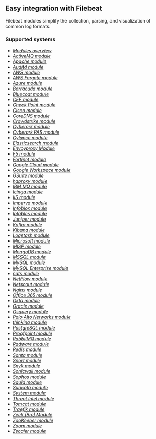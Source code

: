 ## Easy integration with Filebeat

Filebeat modules simplify the collection, parsing, and visualization of common log formats.

### Supported systems

<div class="ulist itemizedlist"> 
    <ul class="itemizedlist"> 
        <li class="listitem"> 
            <a class="xref" href="filebeat-modules-overview.html" title="Modules overview"><em>Modules overview</em>
            </a> 
        </li> 
        <li class="listitem"> 
            <a class="xref" href="filebeat-module-activemq.html" title="ActiveMQ module"><em>ActiveMQ module</em></a> </li> <li class="listitem"> <a class="xref" href="filebeat-module-apache.html" title="Apache module"><em>Apache module</em></a> </li> <li class="listitem"> <a class="xref" href="filebeat-module-auditd.html" title="Auditd module"><em>Auditd module</em></a> </li> <li class="listitem"> <a class="xref" href="filebeat-module-aws.html" title="AWS module"><em>AWS module</em></a> </li> <li class="listitem"> <a class="xref" href="filebeat-module-awsfargate.html" title="AWS Fargate module"><em>AWS Fargate module</em></a> </li> <li class="listitem"> <a class="xref" href="filebeat-module-azure.html" title="Azure module"><em>Azure module</em></a> </li> <li class="listitem"> <a class="xref" href="filebeat-module-barracuda.html" title="Barracuda module"><em><font style="vertical-align: inherit;"><font style="vertical-align: inherit;">Barracuda module</font></font></em></a> </li> <li class="listitem"> <a class="xref" href="filebeat-module-bluecoat.html" title="Bluecoat module"><em>Bluecoat module</em></a> </li> <li class="listitem"> <a class="xref" href="filebeat-module-cef.html" title="CEF module"><em>CEF module</em></a> </li> <li class="listitem"> <a class="xref" href="filebeat-module-checkpoint.html" title="Check Point module"><em>Check Point module</em></a> </li> <li class="listitem"> <a class="xref" href="filebeat-module-cisco.html" title="Cisco module"><em>Cisco module</em></a> </li> <li class="listitem"> <a class="xref" href="filebeat-module-coredns.html" title="CoreDNS module"><em>CoreDNS module</em></a> </li> <li class="listitem"> <a class="xref" href="filebeat-module-crowdstrike.html" title="Crowdstrike module"><em>Crowdstrike module</em></a> </li> <li class="listitem"> <a class="xref" href="filebeat-module-cyberark.html" title="Cyberark module"><em>Cyberark module</em></a> </li> <li class="listitem"> <a class="xref" href="filebeat-module-cyberarkpas.html" title="Cyberark PAS module"><em><font style="vertical-align: inherit;"><font style="vertical-align: inherit;">Cyberark PAS module</font></font></em></a> </li> <li class="listitem"> <a class="xref" href="filebeat-module-cylance.html" title="Cylance module"><em>Cylance module</em></a> </li> <li class="listitem"> <a class="xref" href="filebeat-module-elasticsearch.html" title="Elasticsearch module"><em><font style="vertical-align: inherit;"><font style="vertical-align: inherit;">Elasticsearch module</font></font></em></a> </li> <li class="listitem"> <a class="xref" href="filebeat-module-envoyproxy.html" title="Envoyproxy Module"><em>Envoyproxy Module</em></a> </li> <li class="listitem"> <a class="xref" href="filebeat-module-f5.html" title="F5 module"><em>F5 module</em></a> </li> <li class="listitem"> <a class="xref" href="filebeat-module-fortinet.html" title="Fortinet module"><em>Fortinet module</em></a> </li> <li class="listitem"> <a class="xref" href="filebeat-module-gcp.html" title="Google Cloud module"><em>Google Cloud module</em></a> </li> <li class="listitem"> <a class="xref" href="filebeat-module-google_workspace.html" title="Google Workspace module"><em>Google Workspace module</em></a> </li> <li class="listitem"> <a class="xref" href="filebeat-module-gsuite.html" title="GSuite module"><em>GSuite module</em></a> </li> <li class="listitem"> <a class="xref" href="filebeat-module-haproxy.html" title="haproxy module"><em>haproxy module</em></a> </li> <li class="listitem"> <a class="xref" href="filebeat-module-ibmmq.html" title="IBM MQ module"><em><font style="vertical-align: inherit;"><font style="vertical-align: inherit;">IBM MQ module</font></font></em></a> </li> <li class="listitem"> <a class="xref" href="filebeat-module-icinga.html" title="Icinga module"><em>Icinga module</em></a> </li> <li class="listitem"> <a class="xref" href="filebeat-module-iis.html" title="IIS module"><em><font style="vertical-align: inherit;"><font style="vertical-align: inherit;">IIS module</font></font></em></a> </li> <li class="listitem"> <a class="xref" href="filebeat-module-imperva.html" title="Imperva module"><em>Imperva module</em></a> </li> <li class="listitem"> <a class="xref" href="filebeat-module-infoblox.html" title="Infoblox module"><em>Infoblox module</em></a> </li> <li class="listitem"> <a class="xref" href="filebeat-module-iptables.html" title="Iptables module"><em>Iptables module</em></a> </li> <li class="listitem"> <a class="xref" href="filebeat-module-juniper.html" title="Juniper module"><em>Juniper module</em></a> </li> <li class="listitem"> <a class="xref" href="filebeat-module-kafka.html" title="Kafka module"><em><font style="vertical-align: inherit;"><font style="vertical-align: inherit;">Kafka module</font></font></em></a> </li> <li class="listitem"> <a class="xref" href="filebeat-module-kibana.html" title="Kibana module"><em><font style="vertical-align: inherit;"><font style="vertical-align: inherit;">Kibana module</font></font></em></a> </li> <li class="listitem"> <a class="xref" href="filebeat-module-logstash.html" title="Logstash module"><em>Logstash module</em></a> </li> <li class="listitem"> <a class="xref" href="filebeat-module-microsoft.html" title="Microsoft module"><em><font style="vertical-align: inherit;"><font style="vertical-align: inherit;">Microsoft module</font></font></em></a> </li> <li class="listitem"> <a class="xref" href="filebeat-module-misp.html" title="MISP module"><em><font style="vertical-align: inherit;"><font style="vertical-align: inherit;">MISP module</font></font></em></a> </li> <li class="listitem"> <a class="xref" href="filebeat-module-mongodb.html" title="MongoDB module"><em>MongoDB module</em></a> </li> <li class="listitem"> <a class="xref" href="filebeat-module-mssql.html" title="MSSQL module"><em>MSSQL module</em></a> </li> <li class="listitem"> <a class="xref" href="filebeat-module-mysql.html" title="MySQL module"><em>MySQL module</em></a> </li> <li class="listitem"> <a class="xref" href="filebeat-module-mysqlenterprise.html" title="MySQL Enterprise module"><em>MySQL Enterprise module</em></a> </li> <li class="listitem"> <a class="xref" href="filebeat-module-nats.html" title="nats module"><em>nats module</em></a> </li> <li class="listitem"> <a class="xref" href="filebeat-module-netflow.html" title="NetFlow module"><em>NetFlow module</em></a> </li> <li class="listitem"> <a class="xref" href="filebeat-module-netscout.html" title="Netscout module"><em>Netscout module</em></a> </li> <li class="listitem"> <a class="xref" href="filebeat-module-nginx.html" title="Nginx module"><em>Nginx module</em></a> </li> <li class="listitem"> <a class="xref" href="filebeat-module-o365.html" title="Office 365 module"><em>Office 365 module</em></a> </li> <li class="listitem"> <a class="xref" href="filebeat-module-okta.html" title="Okta module"><em><font style="vertical-align: inherit;"><font style="vertical-align: inherit;">Okta module</font></font></em></a> </li> <li class="listitem"> <a class="xref" href="filebeat-module-oracle.html" title="Oracle module"><em>Oracle module</em></a> </li> <li class="listitem"> <a class="xref" href="filebeat-module-osquery.html" title="Osquery module"><em>Osquery module</em></a> </li> <li class="listitem"> <a class="xref" href="filebeat-module-panw.html" title="Palo Alto Networks module"><em>Palo Alto Networks module</em></a> </li> <li class="listitem"> <a class="xref" href="filebeat-module-pensando.html" title="thinking module"><em><font style="vertical-align: inherit;"><font style="vertical-align: inherit;">thinking module</font></font></em></a> </li> <li class="listitem"> <a class="xref" href="filebeat-module-postgresql.html" title="PostgreSQL module"><em>PostgreSQL module</em></a> </li> <li class="listitem"> <a class="xref" href="filebeat-module-proofpoint.html" title="Proofpoint module"><em>Proofpoint module</em></a> </li> <li class="listitem"> <a class="xref" href="filebeat-module-rabbitmq.html" title="RabbitMQ module"><em>RabbitMQ module</em></a> </li> <li class="listitem"> <a class="xref" href="filebeat-module-radware.html" title="Radware module"><em>Radware module</em></a> </li> <li class="listitem"> <a class="xref" href="filebeat-module-redis.html" title="Redis module"><em><font style="vertical-align: inherit;"><font style="vertical-align: inherit;">Redis module</font></font></em></a> </li> <li class="listitem"> <a class="xref" href="filebeat-module-santa.html" title="Santa module"><em>Santa module</em></a> </li> <li class="listitem"> <a class="xref" href="filebeat-module-snort.html" title="Snort module"><em>Snort module</em></a> </li> <li class="listitem"> <a class="xref" href="filebeat-module-snyk.html" title="Snyk module"><em>Snyk module</em></a> </li> <li class="listitem"> <a class="xref" href="filebeat-module-sonicwall.html" title="Sonicwall module"><em><font style="vertical-align: inherit;"><font style="vertical-align: inherit;">Sonicwall module</font></font></em></a> </li> <li class="listitem"> <a class="xref" href="filebeat-module-sophos.html" title="Sophos module"><em><font style="vertical-align: inherit;"><font style="vertical-align: inherit;">Sophos module</font></font></em></a> </li> <li class="listitem"> <a class="xref" href="filebeat-module-squid.html" title="Squid module"><em>Squid module</em></a> </li> <li class="listitem"> <a class="xref" href="filebeat-module-suricata.html" title="Suricata module"><em>Suricata module</em></a> </li> <li class="listitem"> <a class="xref" href="filebeat-module-system.html" title="System module"><em>System module</em></a> </li> <li class="listitem"> <a class="xref" href="filebeat-module-threatintel.html" title="Threat Intel module"><em>Threat Intel module</em></a> </li> <li class="listitem"> <a class="xref" href="filebeat-module-tomcat.html" title="Tomcat module"><em>Tomcat module</em></a> </li> <li class="listitem"> <a class="xref" href="filebeat-module-traefik.html" title="Traefik module"><em>Traefik module</em></a> </li> <li class="listitem"> <a class="xref" href="filebeat-module-zeek.html" title="Zeek (Bro) Module"><em>Zeek (Bro) Module</em></a> </li> <li class="listitem"> <a class="xref" href="filebeat-module-zookeeper.html" title="ZooKeeper module"><em>ZooKeeper module</em></a> </li> <li class="listitem"> <a class="xref" href="filebeat-module-zoom.html" title="Zoom module"><em>Zoom module</em></a> </li> <li class="listitem"> <a class="xref" href="filebeat-module-zscaler.html" title="Zscaler module"><em>Zscaler module</em></a> </li> </ul> </div>
